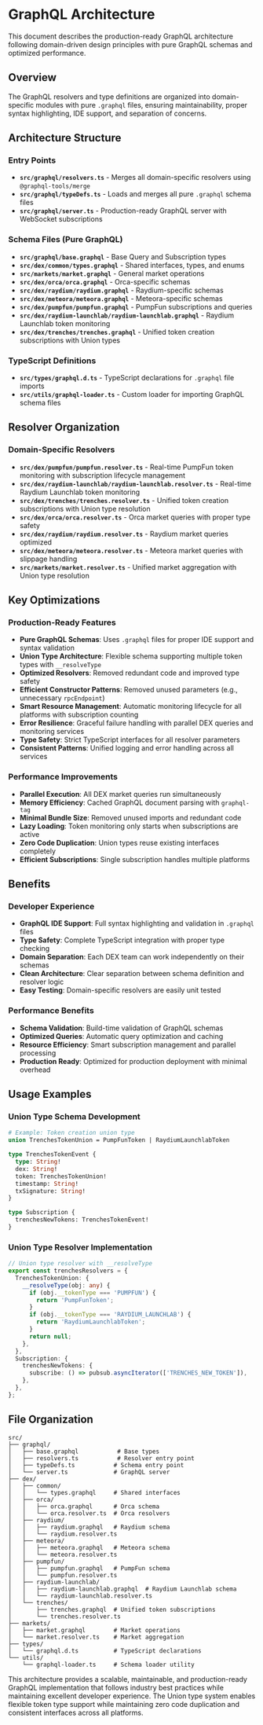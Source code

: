 # GraphQL Architecture

This document describes the production-ready GraphQL architecture following domain-driven design principles with pure GraphQL schemas and optimized performance.

## Overview

The GraphQL resolvers and type definitions are organized into domain-specific modules with pure `.graphql` files, ensuring maintainability, proper syntax highlighting, IDE support, and separation of concerns.

## Architecture Structure

### Entry Points
- **`src/graphql/resolvers.ts`** - Merges all domain-specific resolvers using `@graphql-tools/merge`
- **`src/graphql/typeDefs.ts`** - Loads and merges all pure `.graphql` schema files
- **`src/graphql/server.ts`** - Production-ready GraphQL server with WebSocket subscriptions

### Schema Files (Pure GraphQL)
- **`src/graphql/base.graphql`** - Base Query and Subscription types
- **`src/dex/common/types.graphql`** - Shared interfaces, types, and enums
- **`src/markets/market.graphql`** - General market operations
- **`src/dex/orca/orca.graphql`** - Orca-specific schemas
- **`src/dex/raydium/raydium.graphql`** - Raydium-specific schemas  
- **`src/dex/meteora/meteora.graphql`** - Meteora-specific schemas
- **`src/dex/pumpfun/pumpfun.graphql`** - PumpFun subscriptions and queries
- **`src/dex/raydium-launchlab/raydium-launchlab.graphql`** - Raydium Launchlab token monitoring
- **`src/dex/trenches/trenches.graphql`** - Unified token creation subscriptions with Union types

### TypeScript Definitions
- **`src/types/graphql.d.ts`** - TypeScript declarations for `.graphql` file imports
- **`src/utils/graphql-loader.ts`** - Custom loader for importing GraphQL schema files

## Resolver Organization

### Domain-Specific Resolvers
- **`src/dex/pumpfun/pumpfun.resolver.ts`** - Real-time PumpFun token monitoring with subscription lifecycle management
- **`src/dex/raydium-launchlab/raydium-launchlab.resolver.ts`** - Real-time Raydium Launchlab token monitoring
- **`src/dex/trenches/trenches.resolver.ts`** - Unified token creation subscriptions with Union type resolution
- **`src/dex/orca/orca.resolver.ts`** - Orca market queries with proper type safety
- **`src/dex/raydium/raydium.resolver.ts`** - Raydium market queries optimized
- **`src/dex/meteora/meteora.resolver.ts`** - Meteora market queries with slippage handling
- **`src/markets/market.resolver.ts`** - Unified market aggregation with Union type resolution

## Key Optimizations

### Production-Ready Features
- **Pure GraphQL Schemas**: Uses `.graphql` files for proper IDE support and syntax validation
- **Union Type Architecture**: Flexible schema supporting multiple token types with `__resolveType`
- **Optimized Resolvers**: Removed redundant code and improved type safety
- **Efficient Constructor Patterns**: Removed unused parameters (e.g., unnecessary `rpcEndpoint`)
- **Smart Resource Management**: Automatic monitoring lifecycle for all platforms with subscription counting
- **Error Resilience**: Graceful failure handling with parallel DEX queries and monitoring services
- **Type Safety**: Strict TypeScript interfaces for all resolver parameters
- **Consistent Patterns**: Unified logging and error handling across all services

### Performance Improvements
- **Parallel Execution**: All DEX market queries run simultaneously
- **Memory Efficiency**: Cached GraphQL document parsing with `graphql-tag`
- **Minimal Bundle Size**: Removed unused imports and redundant code
- **Lazy Loading**: Token monitoring only starts when subscriptions are active
- **Zero Code Duplication**: Union types reuse existing interfaces completely
- **Efficient Subscriptions**: Single subscription handles multiple platforms

## Benefits

### Developer Experience
- **GraphQL IDE Support**: Full syntax highlighting and validation in `.graphql` files
- **Type Safety**: Complete TypeScript integration with proper type checking
- **Domain Separation**: Each DEX team can work independently on their schemas
- **Clean Architecture**: Clear separation between schema definition and resolver logic
- **Easy Testing**: Domain-specific resolvers are easily unit tested

### Performance Benefits
- **Schema Validation**: Build-time validation of GraphQL schemas
- **Optimized Queries**: Automatic query optimization and caching
- **Resource Efficiency**: Smart subscription management and parallel processing
- **Production Ready**: Optimized for production deployment with minimal overhead

## Usage Examples

### Union Type Schema Development
```graphql
# Example: Token creation union type
union TrenchesTokenUnion = PumpFunToken | RaydiumLaunchlabToken

type TrenchesTokenEvent {
  type: String!
  dex: String!
  token: TrenchesTokenUnion!
  timestamp: String!
  txSignature: String!
}

type Subscription {
  trenchesNewTokens: TrenchesTokenEvent!
}
```

### Union Type Resolver Implementation
```typescript
// Union type resolver with __resolveType
export const trenchesResolvers = {
  TrenchesTokenUnion: {
    __resolveType(obj: any) {
      if (obj.__tokenType === 'PUMPFUN') {
        return 'PumpFunToken';
      }
      if (obj.__tokenType === 'RAYDIUM_LAUNCHLAB') {
        return 'RaydiumLaunchlabToken';
      }
      return null;
    },
  },
  Subscription: {
    trenchesNewTokens: {
      subscribe: () => pubsub.asyncIterator(['TRENCHES_NEW_TOKEN']),
    },
  },
};
```

## File Organization

```
src/
├── graphql/
│   ├── base.graphql           # Base types
│   ├── resolvers.ts           # Resolver entry point
│   ├── typeDefs.ts           # Schema entry point
│   └── server.ts             # GraphQL server
├── dex/
│   ├── common/
│   │   └── types.graphql     # Shared interfaces
│   ├── orca/
│   │   ├── orca.graphql      # Orca schema
│   │   └── orca.resolver.ts  # Orca resolvers
│   ├── raydium/
│   │   ├── raydium.graphql   # Raydium schema  
│   │   └── raydium.resolver.ts
│   ├── meteora/
│   │   ├── meteora.graphql   # Meteora schema
│   │   └── meteora.resolver.ts
│   ├── pumpfun/
│   │   ├── pumpfun.graphql   # PumpFun schema
│   │   └── pumpfun.resolver.ts
│   ├── raydium-launchlab/
│   │   ├── raydium-launchlab.graphql  # Raydium Launchlab schema
│   │   └── raydium-launchlab.resolver.ts
│   └── trenches/
│       ├── trenches.graphql  # Unified token subscriptions
│       └── trenches.resolver.ts
├── markets/
│   ├── market.graphql        # Market operations
│   └── market.resolver.ts    # Market aggregation
├── types/
│   └── graphql.d.ts          # TypeScript declarations
└── utils/
    └── graphql-loader.ts     # Schema loader utility
```

This architecture provides a scalable, maintainable, and production-ready GraphQL implementation that follows industry best practices while maintaining excellent developer experience. The Union type system enables flexible token type support while maintaining zero code duplication and consistent interfaces across all platforms. 